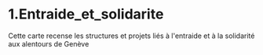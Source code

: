 # 1.Entraide_et_solidarite
Cette carte recense les structures et projets liés à l'entraide et à la solidarité aux alentours de Genève
